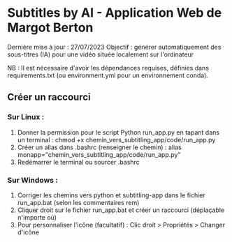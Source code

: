 # Subtitles by AI - Application Web de Margot Berton

Dernière mise à jour : 27/07/2023
Objectif : générer automatiquement des sous-titres (IA) pour une vidéo située localement sur l'ordinateur

NB : Il est nécessaire d'avoir les dépendances requises, définies dans requirements.txt (ou environment.yml pour un environnement conda).


## Créer un raccourci

### Sur Linux :
1. Donner la permission pour le script Python run_app.py en tapant dans un terminal : chmod +x chemin_vers_subtitling_app/code/run_app.py
2. Créer un alias dans .bashrc (renseigner le chemin) : alias monapp="chemin_vers_subtitling_app/code/run_app.py"
3. Redémarrer le terminal ou sourcer .bashrc

### Sur Windows :
1. Corriger les chemins vers python et subtitling-app dans le fichier run_app.bat (selon les commentaires rem)
2. Cliquer droit sur le fichier run_app.bat et créer un raccourci (déplaçable n'importe où)
3. Pour personnaliser l'icône (facultatif) : Clic droit > Propriétés > Changer d'icône